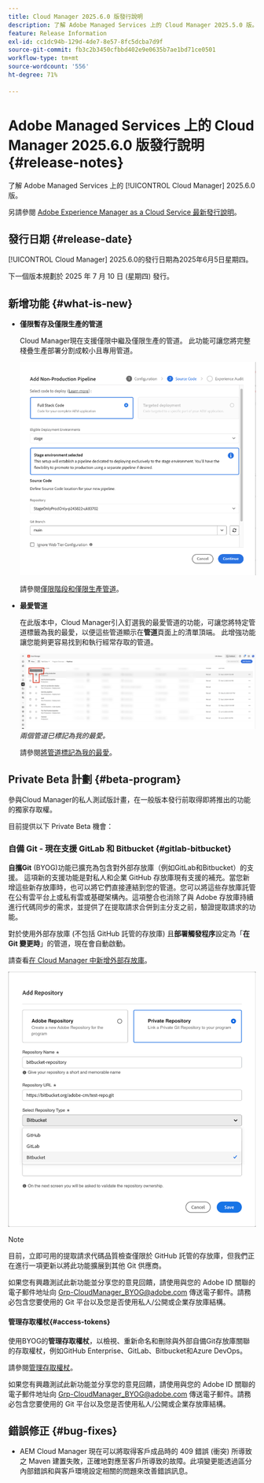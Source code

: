 ```yaml
---
title: Cloud Manager 2025.6.0 版發行說明
description: 了解 Adobe Managed Services 上的 Cloud Manager 2025.5.0 版。
feature: Release Information
exl-id: cc1dc94b-129d-4de7-8e57-8fc5dcba7d9f
source-git-commit: fb3c2b3450cfbbd402e9e0635b7ae1bd71ce0501
workflow-type: tm+mt
source-wordcount: '556'
ht-degree: 71%

---
```


# Adobe Managed Services 上的 Cloud Manager 2025.6.0 版發行說明 {#release-notes}

<!-- RELEASE WIKI  https://wiki.corp.adobe.com/display/DMSArchitecture/Cloud+Manager+2025.04.0+Release -->

了解 Adobe Managed Services 上的 [!UICONTROL Cloud Manager] 2025.6.0 版。

另請參閱 [Adobe Experience Manager as a Cloud Service 最新發行說明](https://experienceleague.adobe.com/zh-hant/docs/experience-manager-cloud-service/content/release-notes/home)。

## 發行日期 {#release-date}

[!UICONTROL Cloud Manager] 2025.6.0的發行日期為2025年6月5日星期四。

<!-- There are no significant new features or bug fixes in the May Cloud Manager release. -->

下一個版本規劃於 2025 年 7 月 10 日 (星期四) 發行。

<!-- SAVE FOR FUTURE POSSIBLE USE There are no significant new features or bug fixes in the May Cloud Manager release. -->


## 新增功能 {#what-is-new}

* **僅限暫存及僅限生產的管道**

  Cloud Manager現在支援僅限中繼及僅限生產的管道。 此功能可讓您將完整棧疊生產部署分割成較小且專用管道。<!-- This feature went into GA from Private beta in the June 5, 2025 CM release -->

  ![已選取「完整棧疊程式碼」選項按鈕並選取「中繼」環境的「新增非生產管道」對話方塊](/help/release-notes/assets/add-non-production-pipeline.png)

  請參閱[僅限階段和僅限生產管道](/help/using/stage-prod-only.md)。

* **最愛管道**

  在此版本中，Cloud Manager引入釘選我的最愛管道的功能，可讓您將特定管道標籤為我的最愛，以便這些管道顯示在&#x200B;**管道**&#x200B;頁面上的清單頂端。 此增強功能讓您能夠更容易找到和執行經常存取的管道。<!-- CMGR-68293 -->

  ![Pipelines marked as favorites](/help/release-notes/assets/pipeline-favorites.png) *兩個管道已標記為我的最愛。*

  請參閱[將管道標記為我的最愛](/help/using/managing-pipelines.md#pipeline-favorites)。


## Private Beta 計劃 {#beta-program}

參與Cloud Manager的私人測試版計畫，在一般版本發行前取得即將推出的功能的獨家存取權。

目前提供以下 Private Beta 機會：


### 自備 Git - 現在支援 GitLab 和 Bitbucket {#gitlab-bitbucket}

**自攜Git** (BYOG)功能已擴充為包含對外部存放庫（例如GitLab和Bitbucket）的支援。 這項新的支援功能是對私人和企業 GitHub 存放庫現有支援的補充。當您新增這些新存放庫時，也可以將它們直接連結到您的管道。您可以將這些存放庫託管在公有雲平台上或私有雲或基礎架構內。這項整合也消除了與 Adobe 存放庫持續進行代碼同步的需求，並提供了在提取請求合併到主分支之前，驗證提取請求的功能。

對於使用外部存放庫 (不包括 GitHub 託管的存放庫) 且&#x200B;**部署觸發程序**&#x200B;設定為「**在 Git 變更時**」的管道，現在會自動啟動。

請查看[在 Cloud Manager 中新增外部存放庫](/help/managing-code/external-repositories.md)。

![新增存放庫對話框](/help/release-notes/assets/repositories-add-release-notes.png)

>[!NOTE]
>
>目前，立即可用的提取請求代碼品質檢查僅限於 GitHub 託管的存放庫，但我們正在進行一項更新以將此功能擴展到其他 Git 供應商。

如果您有興趣測試此新功能並分享您的意見回饋，請使用與您的 Adobe ID 關聯的電子郵件地址向 [Grp-CloudManager_BYOG@adobe.com](mailto:Grp-CloudManager_BYOG@adobe.com) 傳送電子郵件。請務必包含您要使用的 Git 平台以及您是否使用私人/公開或企業存放庫結構。

#### 管理存取權杖{#access-tokens}

使用BYOG的&#x200B;**管理存取權杖**，以檢視、重新命名和刪除與外部自備Git存放庫關聯的存取權杖，例如GitHub Enterprise、GitLab、Bitbucket和Azure DevOps。

請參閱[管理存取權杖](/help/managing-code/manage-access-tokens.md)。

如果您有興趣測試此新功能並分享您的意見回饋，請使用與您的 Adobe ID 關聯的電子郵件地址向 [Grp-CloudManager_BYOG@adobe.com](mailto:Grp-CloudManager_BYOG@adobe.com) 傳送電子郵件。請務必包含您要使用的 Git 平台以及您是否使用私人/公開或企業存放庫結構。


## 錯誤修正 {#bug-fixes}

* AEM Cloud Manager 現在可以將取得客戶成品時的 409 錯誤 (衝突) 所導致之 Maven 建置失敗，正確地對應至客戶所導致的故障。此項變更能透過區分內部錯誤和與客戶環境設定相關的問題來改善錯誤訊息。<!-- CMGR-66673 -->

<!--
Known Issues {#known-issues}

* A -->
